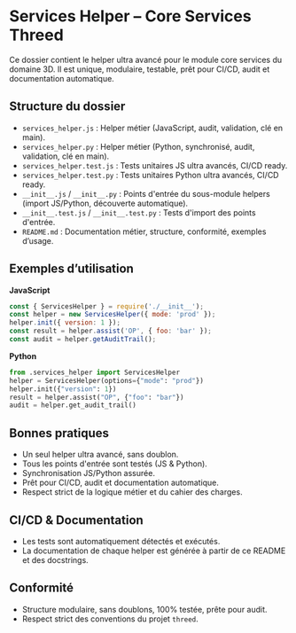# Services Helper – Core Services Threed

Ce dossier contient le helper ultra avancé pour le module core services du domaine 3D. Il est unique, modulaire, testable, prêt pour CI/CD, audit et documentation automatique.

## Structure du dossier

- `services_helper.js` : Helper métier (JavaScript, audit, validation, clé en main).
- `services_helper.py` : Helper métier (Python, synchronisé, audit, validation, clé en main).
- `services_helper.test.js` : Tests unitaires JS ultra avancés, CI/CD ready.
- `services_helper.test.py` : Tests unitaires Python ultra avancés, CI/CD ready.
- `__init__.js` / `__init__.py` : Points d'entrée du sous-module helpers (import JS/Python, découverte automatique).
- `__init__.test.js` / `__init__.test.py` : Tests d'import des points d'entrée.
- `README.md` : Documentation métier, structure, conformité, exemples d’usage.

## Exemples d’utilisation

**JavaScript**
```js
const { ServicesHelper } = require('./__init__');
const helper = new ServicesHelper({ mode: 'prod' });
helper.init({ version: 1 });
const result = helper.assist('OP', { foo: 'bar' });
const audit = helper.getAuditTrail();
```

**Python**
```python
from .services_helper import ServicesHelper
helper = ServicesHelper(options={"mode": "prod"})
helper.init({"version": 1})
result = helper.assist("OP", {"foo": "bar"})
audit = helper.get_audit_trail()
```

## Bonnes pratiques
- Un seul helper ultra avancé, sans doublon.
- Tous les points d'entrée sont testés (JS & Python).
- Synchronisation JS/Python assurée.
- Prêt pour CI/CD, audit et documentation automatique.
- Respect strict de la logique métier et du cahier des charges.

## CI/CD & Documentation
- Les tests sont automatiquement détectés et exécutés.
- La documentation de chaque helper est générée à partir de ce README et des docstrings.

## Conformité
- Structure modulaire, sans doublons, 100% testée, prête pour audit.
- Respect strict des conventions du projet `threed`.

